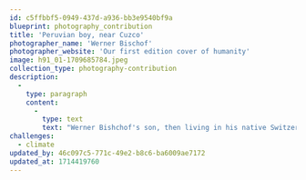```yaml
---
id: c5ffbbf5-0949-437d-a936-bb3e9540bf9a
blueprint: photography_contribution
title: 'Peruvian boy, near Cuzco'
photographer_name: 'Werner Bischof'
photographer_website: 'Our first edition cover of humanity'
image: h91_01-1709685784.jpeg
collection_type: photography-contribution
description:
  -
    type: paragraph
    content:
      -
        type: text
        text: "Werner Bishchof's son, then living in his native Switzerland, told THI that he was proud and delighted that we had chosen his dad's shot of the Peruvian boy for the first cover of humanity  --  after a search that included two days of going through thousands of files at Magnum Photos in New York City. For us, it was the perfect combination for our watch words:  youth, travel, optimism, independence...and an innately positive feeling about the journey and the moment. It had the bonus of music in it as well. We printed it without overlay."
challenges:
  - climate
updated_by: 46c097c5-771c-49e2-b8c6-ba6009ae7172
updated_at: 1714419760
---
```

